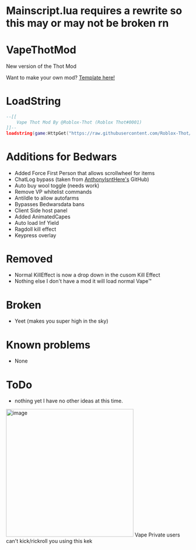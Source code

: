 # Mainscript.lua requires a rewrite so this may or may not be broken rn


# VapeThotMod
New version of the Thot Mod

Want to make your own mod? [Template here!](https://github.com/Roblox-Thot/VapeMod-Template)

# LoadString
```lua
--[[
    Vape Thot Mod By @Roblox-Thot (Roblox Thot#0001)
]]--
loadstring(game:HttpGet("https://raw.githubusercontent.com/Roblox-Thot/VapeThotMod/main/MainScript.lua", true))()
```

# Additions for Bedwars
* Added Force First Person that allows scrollwheel for items
* ChatLog bypass (taken from [AnthonyIsntHere's](https://github.com/AnthonyIsntHere/anthonysrepository/blob/main/scripts/AntiChatLogger.lua) GitHub)
* Auto buy wool toggle (needs work)
* Remove VP whitelist commands
* AntiIdle to allow autofarms
* Bypasses Bedwarsdata bans
* Client Side host panel
* Added AnimatedCapes
* Auto load Inf Yield
* Ragdoll kill effect
* Keypress overlay

# Removed 
- Normal KillEffect is now a drop down in the cusom Kill Effect
- Nothing else I don't have a mod it will load normal Vape™️

# Broken
* Yeet (makes you super high in the sky)

# Known problems
* None

# ToDo
* nothing yet I have no other ideas at this time.

<img width="349" alt="image" src="https://user-images.githubusercontent.com/67937010/208275873-147fac94-e631-4ee4-9896-55d692cc0fd8.png">
Vape Private users can't kick/rickroll you using this kek
